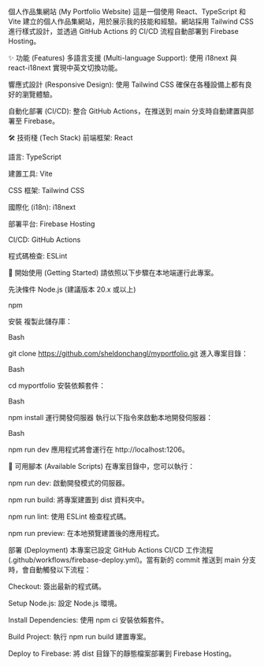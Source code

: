 個人作品集網站 (My Portfolio Website)
這是一個使用 React、TypeScript 和 Vite 建立的個人作品集網站，用於展示我的技能和經驗。網站採用 Tailwind CSS 進行樣式設計，並透過 GitHub Actions 的 CI/CD 流程自動部署到 Firebase Hosting。

✨ 功能 (Features)
多語言支援 (Multi-language Support): 使用 i18next 與 react-i18next 實現中英文切換功能。

響應式設計 (Responsive Design): 使用 Tailwind CSS 確保在各種設備上都有良好的瀏覽體驗。

自動化部署 (CI/CD): 整合 GitHub Actions，在推送到 main 分支時自動建置與部署至 Firebase。

🛠️ 技術棧 (Tech Stack)
前端框架: React

語言: TypeScript

建置工具: Vite

CSS 框架: Tailwind CSS

國際化 (i18n): i18next

部署平台: Firebase Hosting

CI/CD: GitHub Actions

程式碼檢查: ESLint

🚀 開始使用 (Getting Started)
請依照以下步驟在本地端運行此專案。

先決條件
Node.js (建議版本 20.x 或以上)

npm

安裝
複製此儲存庫：

Bash

git clone https://github.com/sheldonchangl/myportfolio.git
進入專案目錄：

Bash

cd myportfolio
安裝依賴套件：

Bash

npm install
運行開發伺服器
執行以下指令來啟動本地開發伺服器：

Bash

npm run dev
應用程式將會運行在 http://localhost:1206。

📜 可用腳本 (Available Scripts)
在專案目錄中，您可以執行：

npm run dev: 啟動開發模式的伺服器。

npm run build: 將專案建置到 dist 資料夾中。

npm run lint: 使用 ESLint 檢查程式碼。

npm run preview: 在本地預覽建置後的應用程式。

部署 (Deployment)
本專案已設定 GitHub Actions CI/CD 工作流程 (.github/workflows/firebase-deploy.yml)。當有新的 commit 推送到 main 分支時，會自動觸發以下流程：

Checkout: 簽出最新的程式碼。

Setup Node.js: 設定 Node.js 環境。

Install Dependencies: 使用 npm ci 安裝依賴套件。

Build Project: 執行 npm run build 建置專案。

Deploy to Firebase: 將 dist 目錄下的靜態檔案部署到 Firebase Hosting。